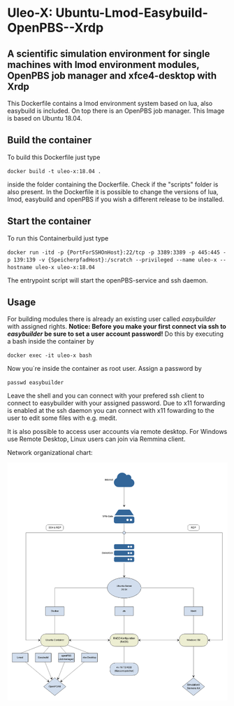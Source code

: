 # Uleo-X: Ubuntu-Lmod-Easybuild-OpenPBS--Xrdp
## A scientific simulation environment for single machines with lmod environment modules, OpenPBS job manager and xfce4-desktop with Xrdp

This Dockerfile contains a lmod environment system based on lua, also easybuild is included. On top there is an OpenPBS job manager.
This Image is based on Ubuntu 18.04.

## Build the container

To build this Dockerfile just type

`docker build -t uleo-x:18.04 .`

inside the folder containing the Dockerfile. Check if the "scripts" folder is also present.
In the Dockerfile it is possible to change the versions of lua, lmod, easybuild and openPBS if you wish a different release to be installed.

## Start the container

To run this Containerbuild just type

`docker run -itd -p {PortForSSHOnHost}:22/tcp -p 3389:3389 -p 445:445 -p 139:139 -v {SpeicherpfadHost}:/scratch --privileged --name uleo-x --hostname uleo-x uleo-x:18.04`

The entrypoint script will start the openPBS-service and ssh daemon.

## Usage

For building modules there is already an existing user called *easybuilder* with assigned rights.
**Notice: Before you make your first connect via ssh to *easybuilder* be sure to set a user account password!**
Do this by executing a bash inside the container by

`docker exec -it uleo-x bash`

Now you´re inside the container as root user. 
Assign a password by 

`passwd easybuilder`

Leave the shell and you can connect with your prefered ssh client to connect to easybuilder with your assigned password.
Due to x11 forwarding is enabled at the ssh daemon you can connect with x11 fowarding to the user to edit some files with e.g. medit.

It is also possible to access user accounts via remote desktop. For Windows use Remote Desktop, Linux users can join via Remmina client.

Network organizational chart:

![netplan](https://github.com/Mormacill/_webinclude/blob/main/NetzwerkplanSimulationsserver.png)
